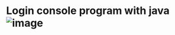 # Login console program with java ![image](https://github.com/Lefatso/Login-with-Java/assets/106061860/f8108a53-a180-4adf-9d0a-9dca9c5197f8)
